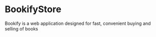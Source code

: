 # BookifyStore
 Bookify is a web application designed for fast, convenient buying and selling of books
